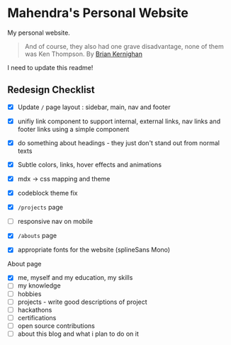 # Mahendra's Personal Website
My personal website.

> And of course, they also had one grave disadvantage, none of them was Ken Thompson. 
By [Brian Kernighan](https://youtu.be/NTfOnGZUZDk)

I need to update this readme!

## Redesign Checklist
- [x] Update `/` page layout : sidebar, main, nav and footer
- [x] unifiy link component to support internal, external links, nav links and footer links using a simple component
- [x] do something about headings - they just don't stand out from normal texts
- [x] Subtle colors, links, hover effects and animations
- [x] mdx -> css mapping and theme
- [x] codeblock theme fix
- [x] `/projects` page
- [ ] responsive nav on mobile
- [x] `/abouts` page
- [x] appropriate fonts for the website (splineSans Mono)


About page
- [x] me, myself and my education, my skills
- [ ] my knowledge
- [ ] hobbies
- [ ] projects - write good descriptions of project
- [ ] hackathons
- [ ] certifications
- [ ] open source contributions
- [ ] about this blog and what i plan to do on it
